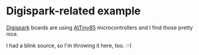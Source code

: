 # Digispark-related example

[Digispark](http://digistump.com/products/1) boards are using [AtTiny85](https://www.microchip.com/wwwproducts/en/ATtiny85) microcontrollers and I find those pretty nice.

I had a blink source, so I'm throwing it here, too. :-)
